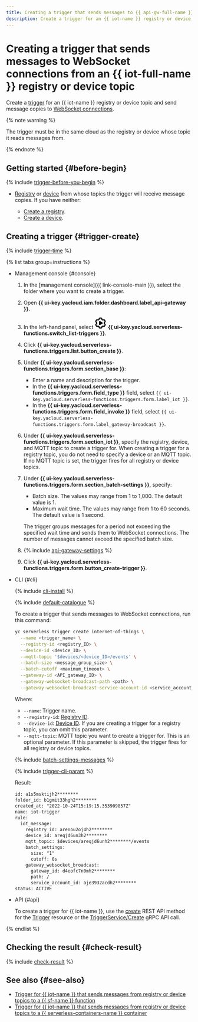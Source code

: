 ```yaml
---
title: Creating a trigger that sends messages to {{ api-gw-full-name }} WebSocket connections from an {{ iot-full-name }} registry or device topic
description: Create a trigger for an {{ iot-name }} registry or device topic to send message copies to {{ api-gw-full-name }} WebSocket connections.
---
```


# Creating a trigger that sends messages to WebSocket connections from an {{ iot-full-name }} registry or device topic

Create a [trigger](../../concepts/trigger/iot-core-trigger.md) for an {{ iot-name }} registry or device topic and send message copies to [WebSocket connections](../../concepts/extensions/websocket.md).

{% note warning %}

The trigger must be in the same cloud as the registry or device whose topic it reads messages from.

{% endnote %}

## Getting started {#before-begin}

{% include [trigger-before-you-begin](../../../_includes/api-gateway/trigger-before-you-begin.md) %}

* [Registry](../../../iot-core/concepts/index.md#registry) or [device](../../../iot-core/concepts/index.md#device) from whose topics the trigger will receive message copies. If you have neither:

    * [Create a registry](../../../iot-core/operations/registry/registry-create.md).
    * [Create a device](../../../iot-core/operations/device/device-create.md).

## Creating a trigger {#trigger-create}

{% include [trigger-time](../../../_includes/functions/trigger-time.md) %}

{% list tabs group=instructions %}

- Management console {#console}

    1. In the [management console]({{ link-console-main }}), select the folder where you want to create a trigger.

    1. Open **{{ ui-key.yacloud.iam.folder.dashboard.label_api-gateway }}**.

    1. In the left-hand panel, select ![image](../../../_assets/console-icons/gear-play.svg) **{{ ui-key.yacloud.serverless-functions.switch_list-triggers }}**.

    1. Click **{{ ui-key.yacloud.serverless-functions.triggers.list.button_create }}**.

    1. Under **{{ ui-key.yacloud.serverless-functions.triggers.form.section_base }}**:

        * Enter a name and description for the trigger.
        * In the **{{ ui-key.yacloud.serverless-functions.triggers.form.field_type }}** field, select `{{ ui-key.yacloud.serverless-functions.triggers.form.label_iot }}`.
        * In the **{{ ui-key.yacloud.serverless-functions.triggers.form.field_invoke }}** field, select `{{ ui-key.yacloud.serverless-functions.triggers.form.label_gateway-broadcast }}`.

    1. Under **{{ ui-key.yacloud.serverless-functions.triggers.form.section_iot }}**, specify the registry, device, and MQTT topic to create a trigger for. When creating a trigger for a registry topic, you do not need to specify a device or an MQTT topic. If no MQTT topic is set, the trigger fires for all registry or device topics.

    1. Under **{{ ui-key.yacloud.serverless-functions.triggers.form.section_batch-settings }}**, specify:

        * Batch size. The values may range from 1 to 1,000. The default value is 1.
        * Maximum wait time. The values may range from 1 to 60 seconds. The default value is 1 second.

       The trigger groups messages for a period not exceeding the specified wait time and sends them to WebSocket connections. The number of messages cannot exceed the specified batch size.

    1. {% include [api-gateway-settings](../../../_includes/api-gateway/api-gateway-settings.md) %}

    1. Click **{{ ui-key.yacloud.serverless-functions.triggers.form.button_create-trigger }}**.

- CLI {#cli}

    {% include [cli-install](../../../_includes/cli-install.md) %}

    {% include [default-catalogue](../../../_includes/default-catalogue.md) %}

    To create a trigger that sends messages to WebSocket connections, run this command:

    ```bash
    yc serverless trigger create internet-of-things \
      --name <trigger_name> \
      --registry-id <registry_ID> \
      --device-id <device_ID> \
      --mqtt-topic '$devices/<device_ID>/events' \
      --batch-size <message_group_size> \
      --batch-cutoff <maximum_timeout> \
      --gateway-id <API_gateway_ID> \
      --gateway-websocket-broadcast-path <path> \
      --gateway-websocket-broadcast-service-account-id <service_account_ID>
    ```

    Where:

    * `--name`: Trigger name.
    * `--registry-id`: [Registry ID](../../../iot-core/operations/registry/registry-list.md).
    * `--device-id`: [Device ID](../../../iot-core/operations/device/device-list.md). If you are creating a trigger for a registry topic, you can omit this parameter.
    * `--mqtt-topic`: MQTT topic you want to create a trigger for. This is an optional parameter. If this parameter is skipped, the trigger fires for all registry or device topics.

    {% include [batch-settings-messages](../../../_includes/api-gateway/batch-settings-messages.md) %}

    {% include [trigger-cli-param](../../../_includes/api-gateway/trigger-cli-param.md) %}

    Result:

    ```text
    id: a1s5msktijh2********
    folder_id: b1gmit33hgh2********
    created_at: "2022-10-24T15:19:15.353909857Z"
    name: iot-trigger
    rule:
      iot_message:
        registry_id: arenou2oj4h2********
        device_id: areqjd6un3h2********
        mqtt_topic: $devices/areqjd6unh2********/events
        batch_settings:
          size: "1"
          cutoff: 0s
        gateway_websocket_broadcast:
          gateway_id: d4eofc7n0mh2********
          path: /
          service_account_id: aje3932acdh2********
    status: ACTIVE
    ```

- API {#api}

  To create a trigger for {{ iot-name }}, use the [create](../../triggers/api-ref/Trigger/create.md) REST API method for the [Trigger](../../triggers/api-ref/Trigger/index.md) resource or the [TriggerService/Create](../../triggers/api-ref/grpc/Trigger/create.md) gRPC API call.

{% endlist %}

## Checking the result {#check-result}

{% include [check-result](../../../_includes/api-gateway/check-result.md) %}

## See also {#see-also}

* [Trigger for {{ iot-name }} that sends messages from registry or device topics to a {{ sf-name }} function](../../../functions/operations/trigger/iot-core-trigger-create.md)
* [Trigger for {{ iot-name }} that sends messages from registry or device topics to a {{ serverless-containers-name }} container](../../../serverless-containers/operations/iot-core-trigger-create.md)

